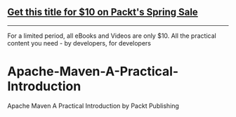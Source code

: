 ## [Get this title for $10 on Packt's Spring Sale](https://www.packt.com/V16023?utm_source=github&utm_medium=packt-github-repo&utm_campaign=spring_10_dollar_2022)
-----
For a limited period, all eBooks and Videos are only $10. All the practical content you need \- by developers, for developers

# Apache-Maven-A-Practical-Introduction
Apache Maven A Practical Introduction by Packt Publishing
